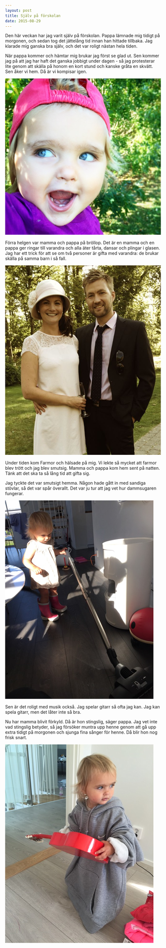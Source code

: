 ```yaml
---
layout: post
title: Själv på förskolan
date: 2015-08-29
---
```


Den här veckan har jag varit själv på förskolan. Pappa lämnade mig tidigt på morgonen, och sedan tog det jättelång tid innan han hittade tillbaka. Jag klarade mig ganska bra själv, och det var roligt nästan hela tiden.

När pappa kommer och hämtar mig brukar jag först se glad ut. Sen kommer jag på att jag har haft det ganska jobbigt under dagen - så jag protesterar lite genom att skälla på honom en kort stund och kanske gråta en skvätt. Sen åker vi hem. Då är vi kompisar igen.

![Glad](/images/2015-08-28-keps.jpg)

Förra helgen var mamma och pappa på bröllop. Det är en mamma och en pappa ger ringar till varandra och alla äter tårta, dansar och plingar i glasen. Jag har ett trick för att se om två personer är gifta med varandra: de brukar skälla på samma barn i så fall.

![Bröllop](/images/2015-08-22-brollop.jpg)

Under tiden kom Farmor och hälsade på mig. Vi lekte så mycket att farmor blev trött och jag blev smutsig. Mamma och pappa kom hem sent på natten. Tänk att det ska ta så lång tid att gifta sig.

Jag tyckte det var smutsigt hemma. Någon hade gått in med sandiga stövlar, så det var spår överallt. Det var ju tur att jag vet hur dammsugaren fungerar.

![Dammsugare](/images/2015-08-22-dammsugare.jpg)

Sen är det roligt med musik också. Jag spelar gitarr så ofta jag kan. Jag kan spela gitarr, men det låter inte så bra. 

Nu har mamma blivit förkyld. Då är hon stingslig, säger pappa. Jag vet inte vad stingslig betyder, så jag försöker muntra upp henne genom att gå upp extra tidigt på morgonen och sjunga fina sånger för henne. Då blir hon nog frisk snart.

![Gitarr](/images/2015-08-22-gitarr.jpg)

